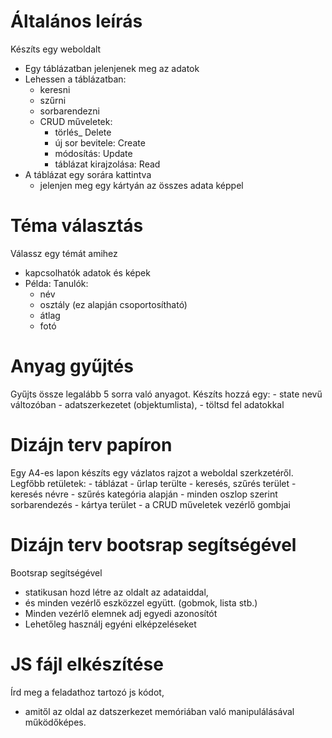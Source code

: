 # Általános leírás
Készíts egy weboldalt
- Egy táblázatban jelenjenek meg az adatok
- Lehessen a táblázatban:
    - keresni
    - szűrni
    - sorbarendezni
    - CRUD műveletek:
        - törlés_ Delete
        - új sor bevitele: Create
        - módosítás: Update
        - táblázat kirajzolása: Read
- A táblázat egy sorára kattintva 
    - jelenjen meg egy kártyán az összes adata képpel

# Téma választás
Válassz egy témát amihez 
- kapcsolhatók adatok és képek
- Példa: Tanulók:
    - név
    - osztály (ez alapján csoportosítható)
    - átlag
    - fotó

# Anyag gyűjtés
Gyűjts össze legalább 5 sorra való anyagot.
Készíts hozzá egy: 
    - state nevű változóban 
    - adatszerkezetet (objektumlista), 
    - töltsd fel adatokkal

# Dizájn terv papíron
Egy A4-es lapon készíts egy vázlatos rajzot a weboldal szerkzetéről.
Legfőbb retületek:
    - táblázat
    - űrlap terülte
    - keresés, szűrés terület
        - keresés névre
        - szűrés kategória alapján
        - minden oszlop szerint sorbarendezés
    - kártya terület
    - a CRUD műveletek vezérlő gombjai

# Dizájn terv bootsrap segítségével
Bootsrap segítségével 
- statikusan hozd létre az oldalt az adataiddal, 
- és minden vezérlő eszközzel együtt. (gobmok, lista stb.)
- Minden vezérlő elemnek adj egyedi azonosítót
- Lehetőleg használj egyéni elképzeléseket

# JS fájl elkészítése
Írd meg a feladathoz tartozó js kódot, 
- amitől az oldal az datszerkezet memóriában való manipulálásával működőképes.




